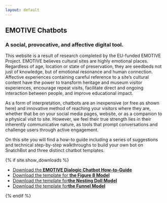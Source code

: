 ```yaml
---
layout: default
---
```

## EMOTIVE Chatbots
### A social, provocative, and affective digital tool.

This website is a result of research completed by the EU-funded EMOTIVE Project. EMOTIVE believes cultural sites are highly emotional places. Regardless of age, location or state of preservation, they are seedbeds not just of knowledge, but of emotional resonance and human connection. Affective experiences containing careful reference to a site’s cultural content have the power to transform heritage and museum visitor experiences, encourage repeat visits, facilitate direct and ongoing interaction between people, and improve educational impact.

As a form of interpretation, chatbots are an inexpensive (or free as shown here) and innovative method of reaching your visitors where they are, whether that be on your social media pages, website, or as a companion to a physical visit to site. However, we feel their true strength lies in their inherently communicative nature, as tools that prompt conversations and challenge users through active engagement.

On this site you will find a how-to guide including a series of suggestions and technical step-by-step walkthroughs to build your own bot on SnatchBot and three distinct chatbot templates.



{% if site.show_downloads %}
        <ul class="downloads">
          <li><a href="{{ EMOTIVE_UpdatedHow-to-Guide.pdf }}">Download the<strong> EMOTIVE Dialogic Chatbot How-to-Guide</strong></a></li>
          <li><a href="{{ EMOTIVEFigure8Model.txt }}">Download the template for <strong>the Figure 8 Model </strong></a></li>
          <li><a href="{{ EMOTIVENestingDollModel.txt }}">Download the template for<strong>the Nesting Doll Model </strong></a></li>
          <li><a href="{{ EMOTIVEFunnelModel.txt }}">Download the template for<strong>the Funnel Model </strong></a></li>
        </ul>
        {% endif %}
